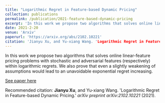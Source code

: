 ```yaml
---
title: "Logarithmic Regret in Feature-based Dynamic Pricing"
collection: publications
permalink: /publication/2021-feature-based-dynamic-pricing
excerpt: 'In this work we propose two algorithms that solves online linear-feature pricing problems with stochastic and adversarial features (respectively) within logarithmic regrets. We also prove that even a slightly weakening of assumptions would lead to an unavoidable exponential regret increasing.'
date: 2021-2-20
venue: 'Arxiv'
paperurl: 'https://arxiv.org/abs/2102.10221'
citation: 'Jianyu Xu, and Yu-xiang Wang. 'Logarithmic Regret in Feature-based Dynamic Pricing.' *arXiv preprint arXiv:2102.10221* (2021).'
---
```

In this work we propose two algorithms that solves online linear-feature pricing problems with stochastic and adversarial features (respectively) within logarithmic regrets. We also prove that even a slightly weakening of assumptions would lead to an unavoidable exponential regret increasing.

[See paper here](https://arxiv.org/abs/2102.10221)

Recommended citation: **Jianyu Xu**, and Yu-xiang Wang. 'Logarithmic Regret in Feature-based Dynamic Pricing.' *arXiv preprint arXiv:2102.10221* (2021).